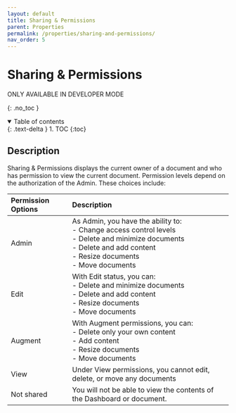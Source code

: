 ```yaml
---
layout: default
title: Sharing & Permissions
parent: Properties
permalink: /properties/sharing-and-permissions/
nav_order: 5
---
```


# Sharing & Permissions
ONLY AVAILABLE IN DEVELOPER MODE

{: .no_toc }

<details open markdown="block">
  <summary>
    Table of contents
  </summary>
  {: .text-delta }
1. TOC
{:toc}
</details>

## Description 
Sharing & Permissions displays the current owner of a document and who has permission to view the current document. Permission levels depend on the authorization of the Admin. These choices include:


| Permission Options | Description |
| :------------------| :---------- |
| Admin              |  As Admin, you have the ability to: <br> - Change access control levels <br> - Delete and minimize documents <br> - Delete and add content <br> - Resize documents <br> - Move documents   |
| Edit               |  With Edit status, you can: <br> - Delete and minimize documents <br> - Delete and add content <br> - Resize documents <br> - Move documents |
| Augment            |  With Augment permissions, you can: <br> - Delete  only your own content <br> - Add content <br> - Resize documents <br> - Move documents | 
| View               |  Under View permissions, you cannot edit, delete, or move any documents |
| Not shared         |  You will not be able to view the contents of the Dashboard or document. |
